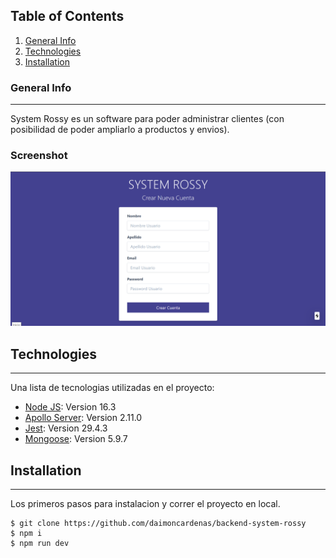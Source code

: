 ## Table of Contents
1. [General Info](#general-info)
2. [Technologies](#technologies)
3. [Installation](#installation)

### General Info
***
System Rossy es un software para poder administrar clientes (con posibilidad de poder ampliarlo a productos y envios). 
### Screenshot
![Image text](https://github.com/daimoncardenas/backend-system-rossy/blob/master/pantalla%20system%20rossy.png)
## Technologies
***
Una lista de tecnologias utilizadas en el proyecto:
* [Node JS](https://nodejs.org/en): Version 16.3 
* [Apollo Server](https://www.apollographql.com/docs/apollo-server/): Version 2.11.0
* [Jest](https://jestjs.io/): Version 29.4.3
* [Mongoose](https://mongoosejs.com/): Version 5.9.7
## Installation
***
Los primeros pasos para instalacion y correr el proyecto en local. 
```
$ git clone https://github.com/daimoncardenas/backend-system-rossy
$ npm i
$ npm run dev
```
